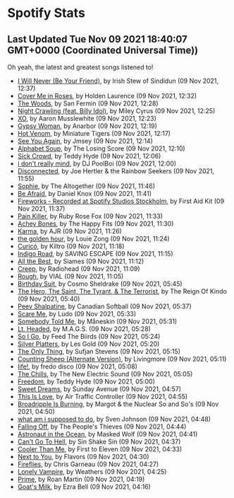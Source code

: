 
# Spotify Stats
## Last Updated Tue Nov 09 2021 18:40:07 GMT+0000 (Coordinated Universal Time))

Oh yeah, the latest and greatest songs listened to!

- [I Will Never (Be Your Friend)](https://www.last.fm/music/Irish+Stew+of+Sindidun/_/I+Will+Never+(Be+Your+Friend)), by Irish Stew of Sindidun (09 Nov 2021, 12:37)
- [Cover Me in Roses](https://www.last.fm/music/Holden+Laurence/_/Cover+Me+in+Roses), by Holden Laurence (09 Nov 2021, 12:32)
- [The Woods](https://www.last.fm/music/San+Fermin/_/The+Woods), by San Fermin (09 Nov 2021, 12:28)
- [Night Crawling (feat. Billy Idol)](https://www.last.fm/music/Miley+Cyrus/_/Night+Crawling+(feat.+Billy+Idol)), by Miley Cyrus (09 Nov 2021, 12:25)
- [XO](https://www.last.fm/music/Aaron+Musslewhite/_/XO), by Aaron Musslewhite (09 Nov 2021, 12:23)
- [Gypsy Woman](https://www.last.fm/music/Anarbor/_/Gypsy+Woman), by Anarbor (09 Nov 2021, 12:19)
- [Hot Venom](https://www.last.fm/music/Miniature+Tigers/_/Hot+Venom), by Miniature Tigers (09 Nov 2021, 12:17)
- [See You Again](https://www.last.fm/music/Jmsey/_/See+You+Again), by Jmsey (09 Nov 2021, 12:14)
- [Alphabet Soup](https://www.last.fm/music/The+Losing+Score/_/Alphabet+Soup), by The Losing Score (09 Nov 2021, 12:10)
- [Sick Crowd](https://www.last.fm/music/Teddy+Hyde/_/Sick+Crowd), by Teddy Hyde (09 Nov 2021, 12:06)
- [i don't really mind](https://www.last.fm/music/DJ+PoolBoi/_/i+don%27t+really+mind), by DJ PoolBoi (09 Nov 2021, 12:00)
- [Disconnected](https://www.last.fm/music/Joe+Hertler+&+the+Rainbow+Seekers/_/Disconnected), by Joe Hertler & the Rainbow Seekers (09 Nov 2021, 11:55)
- [Sophie](https://www.last.fm/music/The+Altogether/_/Sophie), by The Altogether (09 Nov 2021, 11:46)
- [Be Afraid](https://www.last.fm/music/Daniel+Knox/_/Be+Afraid), by Daniel Knox (09 Nov 2021, 11:41)
- [Fireworks - Recorded at Spotify Studios Stockholm](https://www.last.fm/music/First+Aid+Kit/_/Fireworks+-+Recorded+at+Spotify+Studios+Stockholm), by First Aid Kit (09 Nov 2021, 11:37)
- [Pain Killer](https://www.last.fm/music/Ruby+Rose+Fox/_/Pain+Killer), by Ruby Rose Fox (09 Nov 2021, 11:33)
- [Achey Bones](https://www.last.fm/music/The+Happy+Fits/_/Achey+Bones), by The Happy Fits (09 Nov 2021, 11:30)
- [Karma](https://www.last.fm/music/AJR/_/Karma), by AJR (09 Nov 2021, 11:26)
- [the golden hour](https://www.last.fm/music/Louie+Zong/_/the+golden+hour), by Louie Zong (09 Nov 2021, 11:24)
- [Curicó](https://www.last.fm/music/Kiltro/_/Curic%C3%B3), by Kiltro (09 Nov 2021, 11:18)
- [Indigo Road](https://www.last.fm/music/SAVING+ESCAPE/_/Indigo+Road), by SAVING ESCAPE (09 Nov 2021, 11:15)
- [All the Best](https://www.last.fm/music/Siames/_/All+the+Best), by Siames (09 Nov 2021, 11:12)
- [Creep](https://www.last.fm/music/Radiohead/_/Creep), by Radiohead (09 Nov 2021, 11:09)
- [Rough](https://www.last.fm/music/VIAL/_/Rough), by VIAL (09 Nov 2021, 11:05)
- [Birthday Suit](https://www.last.fm/music/Cosmo+Sheldrake/_/Birthday+Suit), by Cosmo Sheldrake (09 Nov 2021, 05:45)
- [The Hero, The Saint, The Tyrant, & The Terrorist](https://www.last.fm/music/The+Reign+Of+Kindo/_/The+Hero,+The+Saint,+The+Tyrant,+&+The+Terrorist), by The Reign Of Kindo (09 Nov 2021, 05:40)
- [Peev Shalpatine](https://www.last.fm/music/Canadian+Softball/_/Peev+Shalpatine), by Canadian Softball (09 Nov 2021, 05:37)
- [Scare Me](https://www.last.fm/music/Ludo/_/Scare+Me), by Ludo (09 Nov 2021, 05:33)
- [Somebody Told Me](https://www.last.fm/music/M%C3%A5neskin/_/Somebody+Told+Me), by Måneskin (09 Nov 2021, 05:31)
- [Lt. Headed](https://www.last.fm/music/M.A.G.S./_/Lt.+Headed), by M.A.G.S. (09 Nov 2021, 05:28)
- [So I Go](https://www.last.fm/music/Feed+The+Biirds/_/So+I+Go), by Feed The Biirds (09 Nov 2021, 05:24)
- [Silver Platters](https://www.last.fm/music/Les+Gold/_/Silver+Platters), by Les Gold (09 Nov 2021, 05:20)
- [The Only Thing](https://www.last.fm/music/Sufjan+Stevens/_/The+Only+Thing), by Sufjan Stevens (09 Nov 2021, 05:15)
- [Counting Sheep (Alternate Version)](https://www.last.fm/music/Livingmore/_/Counting+Sheep+(Alternate+Version)), by Livingmore (09 Nov 2021, 05:11)
- [life!](https://www.last.fm/music/fredo+disco/_/life!), by fredo disco (09 Nov 2021, 05:08)
- [The Chills](https://www.last.fm/music/The+New+Electric+Sound/_/The+Chills), by The New Electric Sound (09 Nov 2021, 05:05)
- [Freedom](https://www.last.fm/music/Teddy+Hyde/_/Freedom), by Teddy Hyde (09 Nov 2021, 05:00)
- [Sweet Dreams](https://www.last.fm/music/Sunday+Avenue/_/Sweet+Dreams), by Sunday Avenue (09 Nov 2021, 04:57)
- [This Is Love](https://www.last.fm/music/Air+Traffic+Controller/_/This+Is+Love), by Air Traffic Controller (09 Nov 2021, 04:55)
- [Broadripple Is Burning](https://www.last.fm/music/Margot+&+the+Nuclear+So+and+So%27s/_/Broadripple+Is+Burning), by Margot & the Nuclear So and So's (09 Nov 2021, 04:50)
- [what am i supposed to do](https://www.last.fm/music/Sven+Johnson/_/what+am+i+supposed+to+do), by Sven Johnson (09 Nov 2021, 04:48)
- [Falling Off](https://www.last.fm/music/The+People%27s+Thieves/_/Falling+Off), by The People's Thieves (09 Nov 2021, 04:44)
- [Astronaut in the Ocean](https://www.last.fm/music/Masked+Wolf/_/Astronaut+in+the+Ocean), by Masked Wolf (09 Nov 2021, 04:41)
- [Can't Go To Hell](https://www.last.fm/music/Sin+Shake+Sin/_/Can%27t+Go+To+Hell), by Sin Shake Sin (09 Nov 2021, 04:37)
- [Cooler Than Me](https://www.last.fm/music/First+to+Eleven/_/Cooler+Than+Me), by First to Eleven (09 Nov 2021, 04:33)
- [Next to You](https://www.last.fm/music/Flavors/_/Next+to+You), by Flavors (09 Nov 2021, 04:30)
- [Fireflies](https://www.last.fm/music/Chris+Garneau/_/Fireflies), by Chris Garneau (09 Nov 2021, 04:27)
- [Lonely Vampire](https://www.last.fm/music/Weathers/_/Lonely+Vampire), by Weathers (09 Nov 2021, 04:25)
- [Prime](https://www.last.fm/music/Roan+Martin/_/Prime), by Roan Martin (09 Nov 2021, 04:19)
- [Goat's Milk](https://www.last.fm/music/Ezra+Bell/_/Goat%27s+Milk), by Ezra Bell (09 Nov 2021, 04:16)
